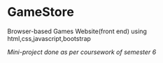 # GameStore
Browser-based Games Website(front end) using html,css,javascript,bootstrap
            
   <i>Mini-project done as per coursework of semester 6</i>


